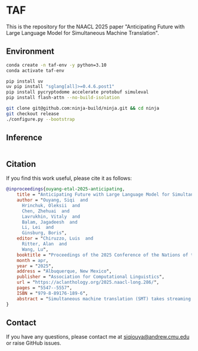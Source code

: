 # TAF

This is the repository for the NAACL 2025 paper "Anticipating Future with Large Language Model for Simultaneous Machine Translation". 

## Environment

```bash
conda create -n taf-env -y python=3.10
conda activate taf-env

pip install uv
uv pip install "sglang[all]>=0.4.6.post1"
pip install pycryptodome accelerate protobuf simuleval
pip install flash-attn --no-build-isolation

git clone git@github.com:ninja-build/ninja.git && cd ninja
git checkout release
./configure.py --bootstrap
```

## Inference

```bash

```

## Citation

If you find this work useful, please cite it as follows:

```bibtex
@inproceedings{ouyang-etal-2025-anticipating,
    title = "Anticipating Future with Large Language Model for Simultaneous Machine Translation",
    author = "Ouyang, Siqi  and
      Hrinchuk, Oleksii  and
      Chen, Zhehuai  and
      Lavrukhin, Vitaly  and
      Balam, Jagadeesh  and
      Li, Lei  and
      Ginsburg, Boris",
    editor = "Chiruzzo, Luis  and
      Ritter, Alan  and
      Wang, Lu",
    booktitle = "Proceedings of the 2025 Conference of the Nations of the Americas Chapter of the Association for Computational Linguistics: Human Language Technologies (Volume 1: Long Papers)",
    month = apr,
    year = "2025",
    address = "Albuquerque, New Mexico",
    publisher = "Association for Computational Linguistics",
    url = "https://aclanthology.org/2025.naacl-long.286/",
    pages = "5547--5557",
    ISBN = "979-8-89176-189-6",
    abstract = "Simultaneous machine translation (SMT) takes streaming input utterances and incrementally produces target text. Existing SMT methods only use the partial utterance that has already arrived at the input and the generated hypothesis. Motivated by human interpreters' technique to forecast future words before hearing them, we propose Translation by Anticipating Future (TAF), a method to improve translation quality while retaining low latency. Its core idea is to use a large language model (LLM) to predict future source words and opportunistically translate without introducing too much risk. We evaluate our TAF and multiple baselines of SMT on four language directions. Experiments show that TAF achieves the best translation quality-latency trade-off and outperforms the baselines by up to 5 BLEU points at the same latency (three words)."
}
```

## Contact

If you have any questions, please contact me at siqiouya@andrew.cmu.edu or raise GitHub issues.